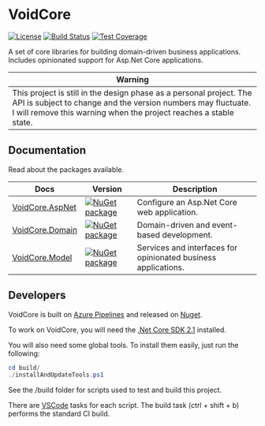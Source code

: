 # VoidCore

[![License](https://img.shields.io/github/license/void-type/VoidCore.svg?style=flat-square)](https://github.com/void-type/VoidCore/blob/master/LICENSE.txt)
[![Build Status](https://img.shields.io/azure-devops/build/void-type/VoidCore/3.svg?style=flat-square)](https://dev.azure.com/void-type/VoidCore/_build/latest?definitionId=3&branchName=master)
[![Test Coverage](https://img.shields.io/azure-devops/coverage/void-type/VoidCore/3.svg?style=flat-square)](https://dev.azure.com/void-type/VoidCore/_build/latest?definitionId=3&branchName=master)

A set of core libraries for building domain-driven business applications. Includes opinionated support for Asp.Net Core applications.

| Warning |
| --- |
| This project is still in the design phase as a personal project. The API is subject to change and the version numbers may fluctuate. I will remove this warning when the project reaches a stable state. |

## Documentation

Read about the packages available.

| Docs | Version | Description |
| --- | --- | --- |
| [VoidCore.AspNet](docs/aspnet.md) | [![NuGet package](https://img.shields.io/nuget/v/VoidCore.AspNet.svg?style=flat-square)](https://www.nuget.org/packages/VoidCore.AspNet/) | Configure an Asp.Net Core web application. |
| [VoidCore.Domain](docs/domain.md) | [![NuGet package](https://img.shields.io/nuget/v/VoidCore.Domain.svg?style=flat-square)](https://www.nuget.org/packages/VoidCore.Domain/) | Domain-driven and event-based development. |
| [VoidCore.Model](docs/model.md) | [![NuGet package](https://img.shields.io/nuget/v/VoidCore.Model.svg?style=flat-square)](https://www.nuget.org/packages/VoidCore.Model/) | Services and interfaces for opinionated business applications. |

## Developers

VoidCore is built on [Azure Pipelines](https://dev.azure.com/void-type/VoidCore/_build/latest?definitionId=3&branchName=master) and released on [Nuget](https://www.nuget.org/packages?q=voidcore&prerel=false).

To work on VoidCore, you will need the [.Net Core SDK 2.1](https://dotnet.microsoft.com/download/dotnet-core/2.1) installed.

You will also need some global tools. To install them easily, just run the following:

```powershell
cd build/
./installAndUpdateTools.ps1
```

See the /build folder for scripts used to test and build this project.

There are [VSCode](https://code.visualstudio.com/) tasks for each script. The build task (ctrl + shift + b) performs the standard CI build.
